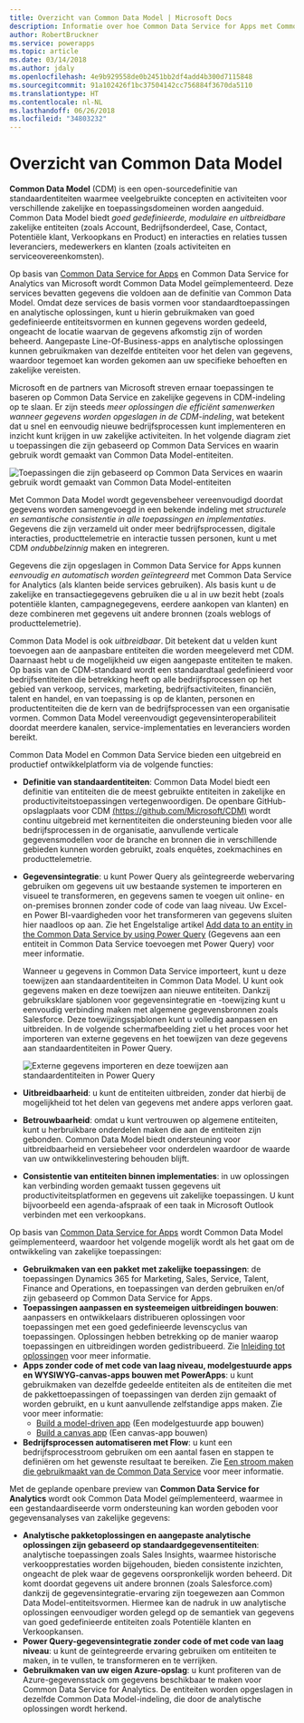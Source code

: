 ```yaml
---
title: Overzicht van Common Data Model | Microsoft Docs
description: Informatie over hoe Common Data Service for Apps met Common Data Service for Analytics is verbonden via Common Data Model.
author: RobertBruckner
ms.service: powerapps
ms.topic: article
ms.date: 03/14/2018
ms.author: jdaly
ms.openlocfilehash: 4e9b929558de0b2451bb2df4add4b300d7115848
ms.sourcegitcommit: 91a102426f1bc37504142cc756884f3670da5110
ms.translationtype: HT
ms.contentlocale: nl-NL
ms.lasthandoff: 06/26/2018
ms.locfileid: "34803232"
---
```

# <a name="common-data-model-overview"></a>Overzicht van Common Data Model

**Common Data Model** (CDM) is een open-sourcedefinitie van standaardentiteiten waarmee veelgebruikte concepten en activiteiten voor verschillende zakelijke en toepassingsdomeinen worden aangeduid. Common Data Model biedt *goed gedefinieerde, modulaire en uitbreidbare* zakelijke entiteiten (zoals Account, Bedrijfsonderdeel, Case, Contact, Potentiële klant, Verkoopkans en Product) en interacties en relaties tussen leveranciers, medewerkers en klanten (zoals activiteiten en serviceovereenkomsten). 

Op basis van [Common Data Service for Apps](../maker/common-data-service/data-platform-intro.md) en Common Data Service for Analytics<!-- TODO add link when available  --> van Microsoft wordt Common Data Model geïmplementeerd. Deze services bevatten gegevens die voldoen aan de definitie van Common Data Model. Omdat deze services de basis vormen voor standaardtoepassingen en analytische oplossingen, kunt u hierin gebruikmaken van goed gedefinieerde entiteitsvormen en kunnen gegevens worden gedeeld, ongeacht de locatie waarvan de gegevens afkomstig zijn of worden beheerd. Aangepaste Line-Of-Business-apps en analytische oplossingen kunnen gebruikmaken van dezelfde entiteiten voor het delen van gegevens, waardoor tegemoet kan worden gekomen aan uw specifieke behoeften en zakelijke vereisten. 

Microsoft en de partners van Microsoft streven ernaar toepassingen te baseren op Common Data Service en zakelijke gegevens in CDM-indeling op te slaan. Er zijn steeds *meer oplossingen die efficiënt samenwerken wanneer gegevens worden opgeslagen in de CDM-indeling*, wat betekent dat u snel en eenvoudig nieuwe bedrijfsprocessen kunt implementeren en inzicht kunt krijgen in uw zakelijke activiteiten. In het volgende diagram ziet u toepassingen die zijn gebaseerd op Common Data Services en waarin gebruik wordt gemaakt van Common Data Model-entiteiten.

![Toepassingen die zijn gebaseerd op Common Data Services en waarin gebruik wordt gemaakt van Common Data Model-entiteiten](media/cdm-overview.png)

Met Common Data Model wordt gegevensbeheer vereenvoudigd doordat gegevens worden samengevoegd in een bekende indeling met *structurele en semantische consistentie in alle toepassingen en implementaties*. Gegevens die zijn verzameld uit onder meer bedrijfsprocessen, digitale interacties, producttelemetrie en interactie tussen personen, kunt u met CDM *ondubbelzinnig* maken en integreren. 

Gegevens die zijn opgeslagen in Common Data Service for Apps kunnen *eenvoudig en automatisch worden geïntegreerd* met Common Data Service for Analytics (als klanten beide services gebruiken). Als basis kunt u de zakelijke en transactiegegevens gebruiken die u al in uw bezit hebt (zoals potentiële klanten, campagnegegevens, eerdere aankopen van klanten) en deze combineren met gegevens uit andere bronnen (zoals weblogs of producttelemetrie).

Common Data Model is ook *uitbreidbaar*. Dit betekent dat u velden kunt toevoegen aan de aanpasbare entiteiten die worden meegeleverd met CDM. Daarnaast hebt u de mogelijkheid uw eigen aangepaste entiteiten te maken. Op basis van de CDM-standaard wordt een standaardtaal gedefinieerd voor bedrijfsentiteiten die betrekking heeft op alle bedrijfsprocessen op het gebied van verkoop, services, marketing, bedrijfsactiviteiten, financiën, talent en handel, en van toepassing is op de klanten, personen en productentiteiten die de kern van de bedrijfsprocessen van een organisatie vormen. Common Data Model vereenvoudigt gegevensinteroperabiliteit doordat meerdere kanalen, service-implementaties en leveranciers worden bereikt.

Common Data Model en Common Data Service bieden een uitgebreid en productief ontwikkelplatform via de volgende functies:

- **Definitie van standaardentiteiten**: Common Data Model biedt een definitie van entiteiten die de meest gebruikte entiteiten in zakelijke en productiviteitstoepassingen vertegenwoordigen. De openbare GitHub-opslagplaats voor CDM [ (https://github.com/Microsoft/CDM)](https://github.com/Microsoft/CDM) wordt continu uitgebreid met kernentiteiten die ondersteuning bieden voor alle bedrijfsprocessen in de organisatie, aanvullende verticale gegevensmodellen voor de branche en bronnen die in verschillende gebieden kunnen worden gebruikt, zoals enquêtes, zoekmachines en producttelemetrie.
- **Gegevensintegratie**: u kunt Power Query als geïntegreerde webervaring gebruiken om gegevens uit uw bestaande systemen te importeren en visueel te transformeren, en gegevens samen te voegen uit online- en on-premises bronnen zonder code of code van laag niveau. Uw Excel- en Power BI-vaardigheden voor het transformeren van gegevens sluiten hier naadloos op aan. Zie het Engelstalige artikel [Add data to an entity in the Common Data Service by using Power Query](../maker/common-data-service/data-platform-cds-newentity-pq.md) (Gegevens aan een entiteit in Common Data Service toevoegen met Power Query) voor meer informatie.
    
    Wanneer u gegevens in Common Data Service importeert, kunt u deze toewijzen aan standaardentiteiten in Common Data Model. U kunt ook gegevens maken en deze toewijzen aan nieuwe entiteiten. Dankzij gebruiksklare sjablonen voor gegevensintegratie en -toewijzing kunt u eenvoudig verbinding maken met algemene gegevensbronnen zoals Salesforce. Deze toewijzingssjablonen kunt u volledig aanpassen en uitbreiden. In de volgende schermafbeelding ziet u het proces voor het importeren van externe gegevens en het toewijzen van deze gegevens aan standaardentiteiten in Power Query. 
    
    ![Externe gegevens importeren en deze toewijzen aan standaardentiteiten in Power Query ](media/cdm-mapping-entities.png)<br />

- **Uitbreidbaarheid**: u kunt de entiteiten uitbreiden, zonder dat hierbij de mogelijkheid tot het delen van gegevens met andere apps verloren gaat.
- **Betrouwbaarheid**: omdat u kunt vertrouwen op algemene entiteiten, kunt u herbruikbare onderdelen maken die aan de entiteiten zijn gebonden. Common Data Model biedt ondersteuning voor uitbreidbaarheid en versiebeheer voor onderdelen waardoor de waarde van uw ontwikkelinvestering behouden blijft.
- **Consistentie van entiteiten binnen implementaties**: in uw oplossingen kan verbinding worden gemaakt tussen gegevens uit productiviteitsplatformen en gegevens uit zakelijke toepassingen. U kunt bijvoorbeeld een agenda-afspraak of een taak in Microsoft Outlook verbinden met een verkoopkans. 

Op basis van [Common Data Service for Apps](../maker/common-data-service/data-platform-intro.md) wordt Common Data Model geïmplementeerd, waardoor het volgende mogelijk wordt als het gaat om de ontwikkeling van zakelijke toepassingen:

- **Gebruikmaken van een pakket met zakelijke toepassingen**: de toepassingen Dynamics 365 for Marketing, Sales, Service, Talent, Finance and Operations, en toepassingen van derden gebruiken en/of zijn gebaseerd op Common Data Service for Apps.
- **Toepassingen aanpassen en systeemeigen uitbreidingen bouwen**: aanpassers en ontwikkelaars distribueren oplossingen voor toepassingen met een goed gedefinieerde levenscyclus van toepassingen. Oplossingen hebben betrekking op de manier waarop toepassingen en uitbreidingen worden gedistribueerd. Zie [Inleiding tot oplossingen](../developer/common-data-service/introduction-solutions.md) voor meer informatie.
- **Apps zonder code of met code van laag niveau, modelgestuurde apps en WYSIWYG-canvas-apps bouwen met PowerApps**: u kunt gebruikmaken van dezelfde gedeelde entiteiten als de entiteiten die met de pakkettoepassingen of toepassingen van derden zijn gemaakt of worden gebruikt, en u kunt aanvullende zelfstandige apps maken. Zie voor meer informatie: 
    - [Build a model-driven app](../maker/model-driven-apps/model-driven-app-overview.md) (Een modelgestuurde app bouwen)
    - [Build a canvas app](../maker/canvas-apps/getting-started.md) (Een canvas-app bouwen) 
- **Bedrijfsprocessen automatiseren met Flow**: u kunt een bedrijfsprocesstroom gebruiken om een aantal fasen en stappen te definiëren om het gewenste resultaat te bereiken. Zie [Een stroom maken die gebruikmaakt van de Common Data Service](/flow/common-data-model-intro) voor meer informatie.
 
Met de geplande openbare preview van **Common Data Service for Analytics** <!-- TODO add link when available  --> wordt ook Common Data Model geïmplementeerd, waarmee in een gestandaardiseerde vorm ondersteuning kan worden geboden voor gegevensanalyses van zakelijke gegevens:

- **Analytische pakketoplossingen en aangepaste analytische oplossingen zijn gebaseerd op standaardgegevensentiteiten**: analytische toepassingen zoals Sales Insights, waarmee historische verkoopprestaties worden bijgehouden, bieden consistente inzichten, ongeacht de plek waar de gegevens oorspronkelijk worden beheerd. Dit komt doordat gegevens uit andere bronnen (zoals Salesforce.com) dankzij de gegevensintegratie-ervaring zijn toegewezen aan Common Data Model-entiteitsvormen. Hiermee kan de nadruk in uw analytische oplossingen eenvoudiger worden gelegd op de semantiek van gegevens van goed gedefinieerde entiteiten zoals Potentiële klanten en Verkoopkansen.
- **Power Query-gegevensintegratie zonder code of met code van laag niveau**: u kunt de geïntegreerde ervaring gebruiken om entiteiten te maken, in te vullen, te transformeren en te verrijken. 
- **Gebruikmaken van uw eigen Azure-opslag**: u kunt profiteren van de Azure-gegevensstack om gegevens beschikbaar te maken voor Common Data Service for Analytics. De entiteiten worden opgeslagen in dezelfde Common Data Model-indeling, die door de analytische oplossingen wordt herkend.


